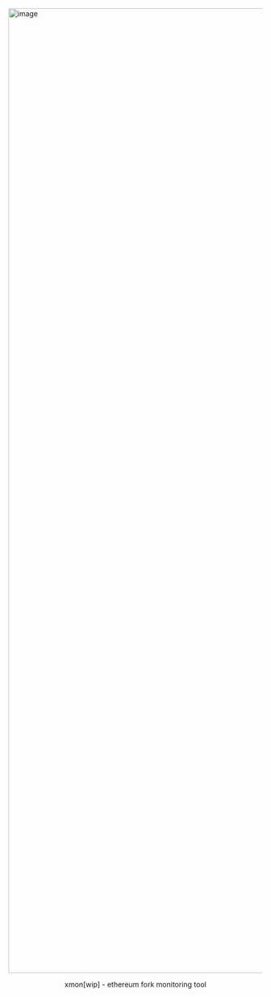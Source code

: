 <img width="1912" alt="image" src="https://github.com/anukul/xmon/assets/44864521/876bae9b-57f3-46c1-95ac-56c6df9e5bba">

<p align="center">
  xmon[wip] - ethereum fork monitoring tool
</p>
